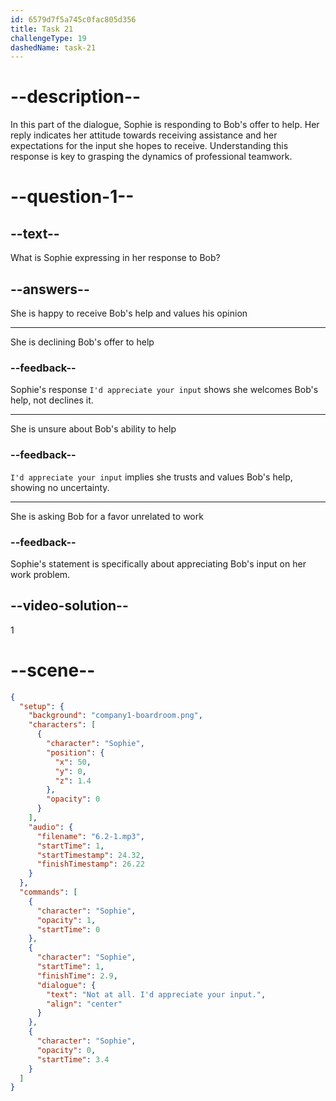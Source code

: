 ```yaml
---
id: 6579d7f5a745c0fac805d356
title: Task 21
challengeType: 19
dashedName: task-21
---
```


<!-- (Audio) Sophie: Not at all. I'd appreciate your input. -->

# --description--

In this part of the dialogue, Sophie is responding to Bob's offer to help. Her reply indicates her attitude towards receiving assistance and her expectations for the input she hopes to receive. Understanding this response is key to grasping the dynamics of professional teamwork.

# --question-1--

## --text--

What is Sophie expressing in her response to Bob?

## --answers--

She is happy to receive Bob's help and values his opinion

---

She is declining Bob's offer to help

### --feedback--

Sophie's response `I'd appreciate your input` shows she welcomes Bob's help, not declines it.

---

She is unsure about Bob's ability to help

### --feedback--

`I'd appreciate your input` implies she trusts and values Bob's help, showing no uncertainty.

---

She is asking Bob for a favor unrelated to work

### --feedback--

Sophie's statement is specifically about appreciating Bob's input on her work problem.

## --video-solution--

1

# --scene--

```json
{
  "setup": {
    "background": "company1-boardroom.png",
    "characters": [
      {
        "character": "Sophie",
        "position": {
          "x": 50,
          "y": 0,
          "z": 1.4
        },
        "opacity": 0
      }
    ],
    "audio": {
      "filename": "6.2-1.mp3",
      "startTime": 1,
      "startTimestamp": 24.32,
      "finishTimestamp": 26.22
    }
  },
  "commands": [
    {
      "character": "Sophie",
      "opacity": 1,
      "startTime": 0
    },
    {
      "character": "Sophie",
      "startTime": 1,
      "finishTime": 2.9,
      "dialogue": {
        "text": "Not at all. I'd appreciate your input.",
        "align": "center"
      }
    },
    {
      "character": "Sophie",
      "opacity": 0,
      "startTime": 3.4
    }
  ]
}
```
